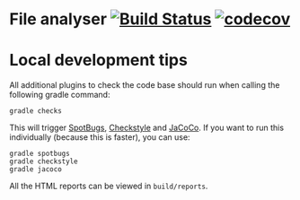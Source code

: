 # File analyser [![Build Status](https://travis-ci.com/GreenT13/file-analyser.svg?branch=main)](https://travis-ci.com/GreenT13/file-analyser) [![codecov](https://codecov.io/gh/GreenT13/file-analyser/branch/main/graph/badge.svg?token=3NVR4HFCB8)](https://codecov.io/gh/GreenT13/file-analyser)

# Local development tips
All additional plugins to check the code base should run when calling the following gradle command:
```
gradle checks
```
This will trigger [SpotBugs](https://spotbugs.github.io/), [Checkstyle](https://checkstyle.sourceforge.io/) and  [JaCoCo](https://www.jacoco.org/jacoco/).
If you want to run this individually (because this is faster), you can use:
````
gradle spotbugs
gradle checkstyle
gradle jacoco
````
All the HTML reports can be viewed in `build/reports`.
